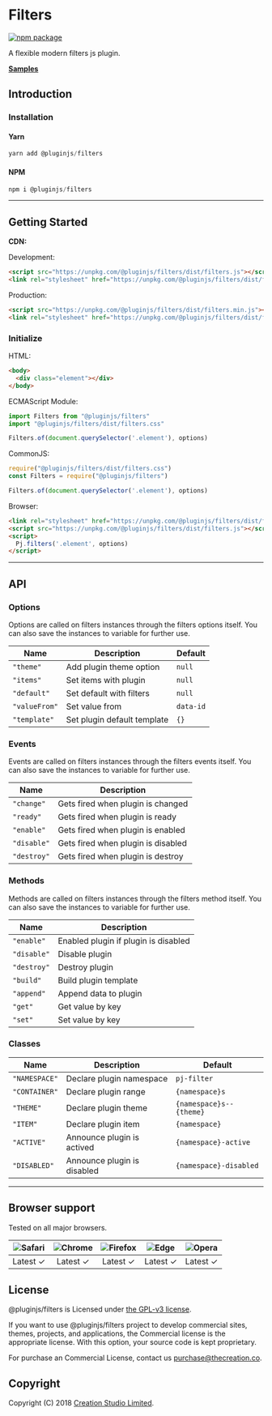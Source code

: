 # Filters

[![npm package](https://img.shields.io/npm/v/@pluginjs/filters.svg)](https://www.npmjs.com/package/@pluginjs/filters)

A flexible modern filters js plugin.

**[Samples](https://codesandbox.io/s/github/pluginjs/plugin.js/tree/master/modules/filters/samples)**

## Introduction

### Installation

#### Yarn

```javascript
yarn add @pluginjs/filters
```

#### NPM

```javascript
npm i @pluginjs/filters
```

---

## Getting Started

**CDN:**

Development:

```html
<script src="https://unpkg.com/@pluginjs/filters/dist/filters.js"></script>
<link rel="stylesheet" href="https://unpkg.com/@pluginjs/filters/dist/filters.css">
```

Production:

```html
<script src="https://unpkg.com/@pluginjs/filters/dist/filters.min.js"></script>
<link rel="stylesheet" href="https://unpkg.com/@pluginjs/filters/dist/filters.min.css">
```

### Initialize

HTML:

```html
<body>
  <div class="element"></div>
</body>
```

ECMAScript Module:

```javascript
import Filters from "@pluginjs/filters"
import "@pluginjs/filters/dist/filters.css"

Filters.of(document.querySelector('.element'), options)
```

CommonJS:

```javascript
require("@pluginjs/filters/dist/filters.css")
const Filters = require("@pluginjs/filters")

Filters.of(document.querySelector('.element'), options)
```

Browser:

```html
<link rel="stylesheet" href="https://unpkg.com/@pluginjs/filters/dist/filters.css">
<script src="https://unpkg.com/@pluginjs/filters/dist/filters.js"></script>
<script>
  Pj.filters('.element', options)
</script>
```

---

## API

### Options

Options are called on filters instances through the filters options itself.
You can also save the instances to variable for further use.

Name | Description | Default
-----|--------------|-----
`"theme"` | Add plugin theme option | `null`
`"items"` | Set items with plugin | `null`
`"default"` | Set default with filters | `null`
`"valueFrom"` | Set value from | `data-id`
`"template"` | Set plugin default template | `{}`

### Events

Events are called on filters instances through the filters events itself.
You can also save the instances to variable for further use.

Name | Description
-----|-----
`"change"` | Gets fired when plugin is changed
`"ready"` | Gets fired when plugin is ready
`"enable"` | Gets fired when plugin is enabled
`"disable"` | Gets fired when plugin is disabled
`"destroy"` | Gets fired when plugin is destroy

### Methods

Methods are called on filters instances through the filters method itself.
You can also save the instances to variable for further use.

Name | Description
-----|-----
`"enable"` | Enabled plugin if plugin is disabled
`"disable"` | Disable plugin
`"destroy"` | Destroy plugin
`"build"` | Build plugin template
`"append"` | Append data to plugin
`"get"` | Get value by key
`"set"` | Set value by key

### Classes

Name | Description | Default
-----|------|------
`"NAMESPACE"` | Declare plugin namespace | `pj-filter`
`"CONTAINER"` | Declare plugin range | `{namespace}s`
`"THEME"` | Declare plugin theme | `{namespace}s--{theme}`
`"ITEM"` | Declare plugin item | `{namespace}`
`"ACTIVE"` | Announce plugin is actived | `{namespace}-active`
`"DISABLED"` | Announce plugin is disabled | `{namespace}-disabled`
---

## Browser support

Tested on all major browsers.

| <img src="https://raw.githubusercontent.com/alrra/browser-logos/master/src/safari/safari_32x32.png" alt="Safari"> | <img src="https://raw.githubusercontent.com/alrra/browser-logos/master/src/chrome/chrome_32x32.png" alt="Chrome"> | <img src="https://raw.githubusercontent.com/alrra/browser-logos/master/src/firefox/firefox_32x32.png" alt="Firefox"> | <img src="https://raw.githubusercontent.com/alrra/browser-logos/master/src/edge/edge_32x32.png" alt="Edge"> | <img src="https://raw.githubusercontent.com/alrra/browser-logos/master/src/opera/opera_32x32.png" alt="Opera"> |
|:--:|:--:|:--:|:--:|:--:|
| Latest ✓ | Latest ✓ | Latest ✓ | Latest ✓ | Latest ✓ |

## License

@pluginjs/filters is Licensed under [the GPL-v3 license](LICENSE).

If you want to use @pluginjs/filters project to develop commercial sites, themes, projects, and applications, the Commercial license is the appropriate license. With this option, your source code is kept proprietary.

For purchase an Commercial License, contact us purchase@thecreation.co.

## Copyright

Copyright (C) 2018 [Creation Studio Limited](creationstudio.com).